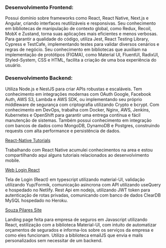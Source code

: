 ### Desenvolvimento Frontend:
Possui domínio sobre frameworks como React, React Native, Next.js e Angular, criando interfaces reutilizáveis e responsivas. Seu conhecimento em bibliotecas de manipulação de contexto global, como Redux, Recoil, MobX e Zustand, torna suas aplicações mais eficientes e menos verbosas. Para garantir a qualidade do código, utiliza Jest, React Testing Library, Cypress e TestCafe, implementando testes para validar diversos cenários e regras de negócio. Seu conhecimento em bibliotecas que auxiliam na implementação de protótipos (FIGMA), como Material UI, FluentUI, RadixUI, Styled-System, CSS e HTML, facilita a criação de uma boa experiência do usuário.

### Desenvolvimento Backend:
Utiliza Node.js e NestJS para criar APIs robustas e escaláveis. Tem conhecimento em integrações modernas com OAuth Google, Facebook Auth, AWS S3, Lambda e AWS SDK, ou implementando seu próprio middleware de segurança com criptografia utilizando Crypto e bcrypt. Com conhecimento em DevOps, trabalha com Docker, Nginx, AWS, Jenkins, Kubernetes e OpenShift para garantir uma entrega contínua e fácil manutenção de sistemas. Também possui conhecimento em integração com bancos de dados como MongoDB, DynamoDB e Postgres, construindo requests com alta performance e persistência de dados.



[React-Native Tutorials](https://github.com/caducatrinck/react-native-tutorials)

Trabalhando com React Native acumulei conhecimentos na area e estou compartilhando aqui alguns tutoriais relacionados ao desenvolvimento mobile.



[Web Login React](https://catrinck-login.netlify.app)

Tela de Login (React) em typescript utilizando material-UI, validação utilizando Yup/Formik, comunicação asincrona com API utilizando useQuery e hospedado no Netlify.
Rest Api em nodejs, utilizando JWT token para autenticação de rotas privadas, comunicando com banco de dados ClearDB MySQL hospedado no Heroku.


[Souza Pilares Site](http://souzapilares.com.br)

Landing page feita para empresa de seguros em Javascript utilizando React, estilização com a biblioteca Material-UI, com intuito de automatizar orçamentos de segurados e informa-los sobre os serviços da empresa e como eles funcionam. Utilizo a biblioteca emailJS que envia e mails personalizados sem necessitar de um backend.


